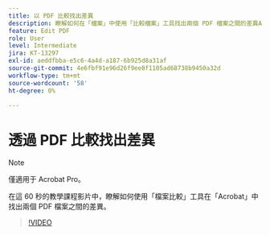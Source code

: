 ```yaml
---
title: 以 PDF 比較找出差異
description: 瞭解如何在「檔案」中使用「比較檔案」工具找出兩個 PDF 檔案之間的差異Acrobat
feature: Edit PDF
role: User
level: Intermediate
jira: KT-13297
exl-id: aeddfbba-e5c6-4a4d-a187-6b925d8a31af
source-git-commit: 4e6fbf91e96d26f9ee8f1105ad68738b9450a32d
workflow-type: tm+mt
source-wordcount: '58'
ht-degree: 0%

---
```


# 透過 PDF 比較找出差異

>[!NOTE]
>
>僅適用于 Acrobat Pro。

在這 60 秒的教學課程影片中，瞭解如何使用「檔案比較」工具在「Acrobat」中找出兩個 PDF 檔案之間的差異。

>[!VIDEO](https://video.tv.adobe.com/v/3409905?quality=12&learn=on&hidetitle=true)
